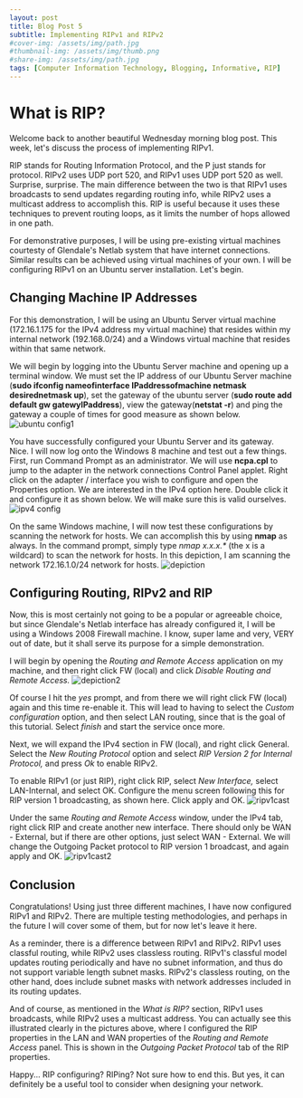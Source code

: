 ```yaml
---
layout: post
title: Blog Post 5
subtitle: Implementing RIPv1 and RIPv2
#cover-img: /assets/img/path.jpg
#thumbnail-img: /assets/img/thumb.png
#share-img: /assets/img/path.jpg
tags: [Computer Information Technology, Blogging, Informative, RIP]
---
```


# What is RIP?

Welcome back to another beautiful Wednesday morning blog post. This week, let's discuss the process of implementing RIPv1. 

RIP stands for Routing Information Protocol, and the P just stands for protocol. RIPv2 uses UDP port 520, and RIPv1 uses UDP port 520 as well. Surprise, surprise. The main difference between the two is that RIPv1 uses broadcasts to send updates regarding routing info, while RIPv2 uses a multicast address to accomplish this. RIP is useful because it uses these techniques to prevent routing loops, as it limits the number of hops allowed in one path.

For demonstrative purposes, I will be using pre-existing virtual machines courtesty of Glendale's Netlab system that have internet connections. Similar results can be achieved using virtual machines of your own. I will be configuring RIPv1 on an Ubuntu server installation. Let's begin.

## Changing Machine IP Addresses

For this demonstration, I will be using an Ubuntu Server virtual machine (172.16.1.175 for the IPv4 address my virtual machine) that resides within my internal network (192.168.0/24) and a Windows virtual machine that resides within that same network. 

We will begin by logging into the Ubuntu Server machine and opening up a terminal window. We must set the IP address of our Ubuntu Server machine (**sudo ifconfig nameofinterface IPaddressofmachine netmask desirednetmask up**), set the gateway of the ubuntu server (**sudo route add default gw gatewyIPaddress**), view the gateway(**netstat -r**) and ping the gateway a couple of times for good measure as shown below. ![ubuntu config1](/assets/img/image(14).png)

You have successfully configured your Ubuntu Server and its gateway. Nice. 
I will now log onto the Windows 8 machine and test out a few things. 
First, run Command Prompt as an administrator. We will use **ncpa.cpl** to jump to the adapter in the network connections Control Panel applet. Right click on the adapter / interface you wish to configure and open the Properties option. We are interested in the IPv4 option here. Double click it and configure it as shown below.  We will make sure this is valid ourselves. ![ipv4 config](/assets/img/image(20).png)

On the same Windows machine, I will now test these configurations by scanning the network for hosts. We can accomplish this by using **nmap** as always. In the command prompt, simply type _nmap x.x.x.*_ (the x is a wildcard) to scan the network for hosts. In this depiction, I am scanning the network 172.16.1.0/24 network for hosts. ![depiction](/assets/img/image(16).png)

## Configuring Routing, RIPv2 and RIP

Now, this is most certainly not going to be a popular or agreeable choice, but since Glendale's Netlab interface has already configured it, I will be using a Windows 2008 Firewall machine. I know, super lame and very, VERY out of date, but it shall serve its purpose for a simple demonstration. 

I will begin by opening the _Routing and Remote Access_ application on my machine, and then right click FW (local) and click _Disable Routing and Remote Access._ ![depiction2](/assets/img/image(17).png) 

Of course I hit the _yes_ prompt, and from there we will right click FW (local) again and this time re-enable it. This will lead to having to select the _Custom configuration_ option, and then select LAN routing, since that is the goal of this tutorial. Select _finish_ and start the service once more. 

Next, we will expand the IPv4 section in FW (local), and right click General. Select the _New Routing Protocol_ option and select _RIP Version 2 for Internal Protocol,_ and press _Ok_ to enable RIPv2. 

To enable RIPv1 (or just RIP), right click RIP, select _New Interface,_ select LAN-Internal, and select OK. Configure the menu screen following this for RIP version 1 broadcasting, as shown here. Click apply and OK. ![ripv1cast](/assets/img/image(18).png)

Under the same _Routing and Remote Access_ window, under the IPv4 tab, right click RIP and create another new interface. There should only be WAN - External, but if there are other options, just select WAN - External. We will change the Outgoing Packet protocol to RIP version 1 broadcast, and again apply and OK. ![ripv1cast2](/assets/img/image(19).png)

## Conclusion

Congratulations! Using just three different machines, I have now configured RIPv1 and RIPv2. There are multiple testing methodologies, and perhaps in the future I will cover some of them, but for now let's leave it here.

As a reminder, there is a difference between RIPv1 and RIPv2. RIPv1 uses classful routing, while RIPv2 uses classless routing. RIPv1's classful model updates routing periodically and have no subnet information, and thus do not support variable length subnet masks. RIPv2's classless routing, on the other hand, does include subnet masks with network addresses included in its routing updates. 

And of course, as mentioned in the _What is RIP?_ section, RIPv1 uses broadcasts, while RIPv2 uses a multicast address. You can actually see this illustrated clearly in the pictures above, where I configured the RIP properties in the LAN and WAN properties of the _Routing and Remote Access_ panel. This is shown in the _Outgoing Packet Protocol_ tab of the RIP properties. 

Happy... RIP configuring? RIPing? Not sure how to end this. But yes, it can definitely be a useful tool to consider when designing your network.
